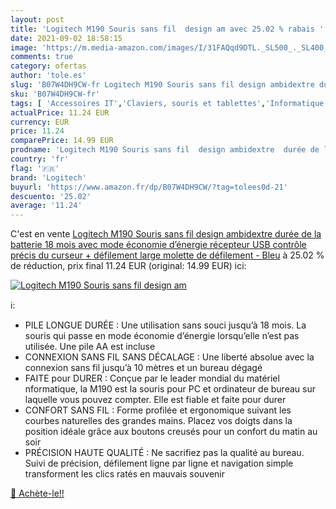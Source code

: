 ```yaml
---
layout: post
title: 'Logitech M190 Souris sans fil  design am avec 25.02 % rabais '
date: 2021-09-02 18:58:15
image: 'https://m.media-amazon.com/images/I/31FAQqd9DTL._SL500_._SL400_.jpg'
comments: true
category: ofertas
author: 'tole.es'
slug: 'B07W4DH9CW-fr Logitech M190 Souris sans fil design ambidextre durée de...'
sku: 'B07W4DH9CW-fr'
tags: [ 'Accessoires IT','Claviers, souris et tablettes','Informatique','Souris','logitech', ]
actualPrice: 11.24 EUR
currency: EUR
price: 11.24
comparePrice: 14.99 EUR
prodname: 'Logitech M190 Souris sans fil  design ambidextre  durée de la batterie 18 mois avec mode économie d’énergie  récepteur USB  contrôle précis du curseur + défilement  large molette de défilement - Bleu'
country: 'fr'
flag: '🇫🇷'
brand: 'Logitech'
buyurl: 'https://www.amazon.fr/dp/B07W4DH9CW/?tag=tolees0d-21'
descuento: '25.02'
average: '11.24'
---
```


C'est en vente [Logitech M190 Souris sans fil  design ambidextre  durée de la batterie 18 mois avec mode économie d’énergie  récepteur USB  contrôle précis du curseur + défilement  large molette de défilement - Bleu](https://www.amazon.fr/dp/B07W4DH9CW/?tag=tolees0d-21)  à  25.02 % de réduction, prix final  11.24 EUR (original: 14.99 EUR) ici:

[![Logitech M190 Souris sans fil  design am](https://m.media-amazon.com/images/I/31FAQqd9DTL._SL500_._SL400_.jpg)](https://www.amazon.fr/dp/B07W4DH9CW/?tag=tolees0d-21)

ℹ️:

- PILE LONGUE DURÉE : Une utilisation sans souci jusqu’à 18 mois. La souris qui passe en mode économie d’énergie lorsqu’elle n’est pas utilisée. Une pile AA est incluse
- CONNEXION SANS FIL SANS DÉCALAGE : Une liberté absolue avec la connexion sans fil jusqu’à 10 mètres et un bureau dégagé
- FAITE pour DURER : Conçue par le leader mondial du matériel nformatique, la M190 est la souris pour PC et ordinateur de bureau sur laquelle vous pouvez compter. Elle est fiable et faite pour durer
- CONFORT SANS FIL : Forme profilée et ergonomique suivant les courbes naturelles des grandes mains. Placez vos doigts dans la position idéale grâce aux boutons creusés pour un confort du matin au soir
- PRÉCISION HAUTE QUALITÉ : Ne sacrifiez pas la qualité au bureau. Suivi de précision, défilement ligne par ligne et navigation simple transforment les clics ratés en mauvais souvenir

[🛒 Achète-le!!](https://www.amazon.fr/dp/B07W4DH9CW/?tag=tolees0d-21)
